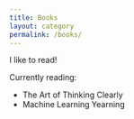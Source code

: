 ```yaml
---
title: Books
layout: category
permalink: /books/
---
```

I like to read! 

Currently reading:

* The Art of Thinking Clearly
* Machine Learning Yearning